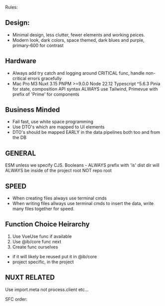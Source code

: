 Rules:
## Design:

- Minimal design, less clutter, fewer elements and working peices.
- Modern look, dark colors, space themed, dark blues and purple, primary-600 for contrast


## Hardware
- Always add try catch and logging around CRITICAL func, handle non-critical errors gracefully
- Mac Pro M3 Nuxt 3.15 PNPM >=9.0.0 Node 22.12 Typescript ^5.6.3 Pinia for state, composition API
    syntax ALWAYS use Tailwind, Primevue with prefix of 'Prime' for components

## Business Minded

- Fail fast, use white space programming
- Use DTO's which are mapped to UI elements
- DTO's should be mapped EARLY in the data pipelines both too and from the DB


## GENERAL

ESM unless we specify CJS.
Booleans - ALWAYS prefix with 'is'
dist dir will ALWAYS be inside of the project root NOT repo root

## SPEED
- When creating files always use terminal cmds
- When writing files allways use terminal cmds to insert the data, write many files together for speed.

## Function Choice Heirarchy
1. Use VueUse func if available
2. Use @ib/core func next
3. Create func ourselves
  - if it will likely be reused put it in @ib/core
  - project specific, in the project
  
## NUXT RELATED

Use import.meta not process.client etc...


SFC order: <script setup lang="ts"> then <template> then <style scoped>

SFC Script Structure:
<script setup lang="ts">
// 1. Imports
import { someHelper } from '~/utils/helpers'
import type { MyType } from '~/types'

// 2. Page/Layout Metadata
definePageMeta({
  layout: 'default',
  middleware: ['auth']
})

// 3. Component Options
defineOptions({
  name: 'MyComponent'
})

// 4. Props and Emits
const props = defineProps<{
  title: string
}>()
const emit = defineEmits<{
  change: [value: string]
}>()

// 5. Core Nuxt Composables
const route = useRoute()
const router = useRouter()
const config = useRuntimeConfig()

// 6. Other Composables (in order of dependency)
const { data: user } = useUser() // depends on core nuxt
const { items } = useCart(user) // depends on user

// 7. Reactive Variables
const count = ref(0)
const name = ref('')

// 8. Computed Properties
const displayName = computed(() => `${user.value?.firstName} ${user.value?.lastName}`)
const items = computed(() => cart.value.items)

// 9. Watchers
watch(count, (newValue) => {
  console.log('Count changed:', newValue)
})

// 10. Lifecycle Hooks
onMounted(() => {
  // Setup code
})

// 11. Methods
function handleClick() {
  count.value++
}

// 12. Provide/Inject (if needed)
provide('key', value)
</script>